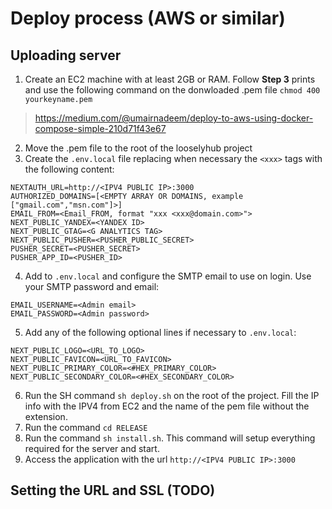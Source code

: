 # Deploy process (AWS or similar)
## Uploading server
1. Create an EC2 machine with at least 2GB or RAM. Follow **Step 3** prints and use the following command on the donwloaded .pem file ```chmod 400 yourkeyname.pem```
  > https://medium.com/@umairnadeem/deploy-to-aws-using-docker-compose-simple-210d71f43e67
2. Move the .pem file to the root of the looselyhub project
3. Create the ```.env.local``` file replacing when necessary the ```<xxx>``` tags with the following content:
  ```
  NEXTAUTH_URL=http://<IPV4 PUBLIC IP>:3000
  AUTHORIZED_DOMAINS=[<EMPTY ARRAY OR DOMAINS, example ["gmail.com","msn.com"]>]
  EMAIL_FROM=<Email_FROM, format "xxx <xxx@domain.com>">
  NEXT_PUBLIC_YANDEX=<YANDEX ID>
  NEXT_PUBLIC_GTAG=<G ANALYTICS TAG>
  NEXT_PUBLIC_PUSHER=<PUSHER_PUBLIC_SECRET>
  PUSHER_SECRET=<PUSHER_SECRET>
  PUSHER_APP_ID=<PUSHER_ID>
  ```
4. Add to ```.env.local``` and configure the SMTP email to use on login. Use your SMTP password and email:
  ```
  EMAIL_USERNAME=<Admin email>
  EMAIL_PASSWORD=<Admin password>
  ```
5. Add any of the following optional lines if necessary to ```.env.local```:
  ```
  NEXT_PUBLIC_LOGO=<URL_TO_LOGO>
  NEXT_PUBLIC_FAVICON=<URL_TO_FAVICON>
  NEXT_PUBLIC_PRIMARY_COLOR=<#HEX_PRIMARY_COLOR>
  NEXT_PUBLIC_SECONDARY_COLOR=<#HEX_SECONDARY_COLOR>
  ```
6. Run the SH command ```sh deploy.sh``` on the root of the project. Fill the IP info with the IPV4 from EC2 and the name of the pem file without the extension.
7. Run the command ```cd RELEASE```
8. Run the command ```sh install.sh```. This command will setup everything required for the server and start.
9. Access the application with the url ```http://<IPV4 PUBLIC IP>:3000```

## Setting the URL and SSL (TODO)
